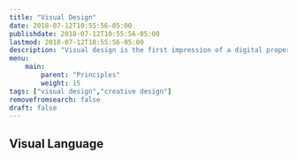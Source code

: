 ```yaml
---
title: "Visual Design"
date: 2018-07-12T10:55:56-05:00
publishdate: 2018-07-12T10:55:56-05:00
lastmod: 2018-07-12T10:55:56-05:00 
description: "Visual design is the first impression of a digital property. It communicates brand through color, orienting illustrations, evocative photography and iconography, typography, and spacing and layout."
menu: 
    main:
        parent: "Principles"
        weight: 15
tags: ["visual design","creative design"]
removefromsearch: false
draft: false
---
```


## Visual Language






